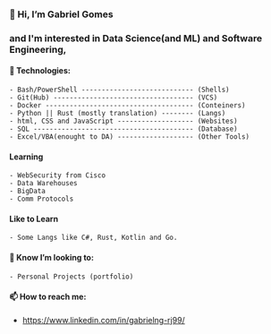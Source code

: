 ### 👋 Hi, I’m Gabriel Gomes
### and I'm interested in Data Science(and ML) and Software Engineering, 
#### 👀 Technologies:
```
- Bash/PowerShell ---------------------------- (Shells)
- Git(Hub) ----------------------------------- (VCS)
- Docker ------------------------------------- (Conteiners)
- Python || Rust (mostly translation) -------- (Langs)
- html, CSS and JavaScript ------------------- (Websites)
- SQL ---------------------------------------- (Database)
- Excel/VBA(enought to DA) ------------------- (Other Tools)
```

#### Learning
```
- WebSecurity from Cisco
- Data Warehouses
- BigData
- Comm Protocols
```

#### Like to Learn
```
- Some Langs like C#, Rust, Kotlin and Go.
```
  
#### 💞️ Know I’m looking to:
```
- Personal Projects (portfolio)
```

#### 📫 How to reach me:
- https://www.linkedin.com/in/gabrielng-rj99/

<!---
gabrielng-rj99/gabrielng-rj99 is a ✨ special ✨ repository because its `README.md` (this file) appears on your GitHub profile.
You can click the Preview link to take a look at your changes.
--->
